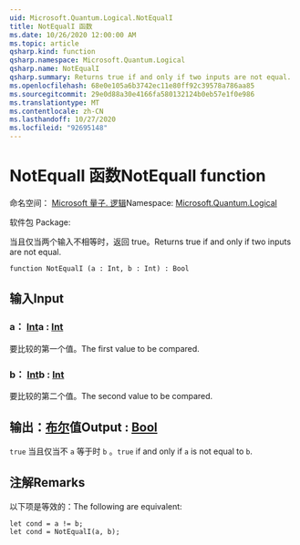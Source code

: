 ```yaml
---
uid: Microsoft.Quantum.Logical.NotEqualI
title: NotEqualI 函数
ms.date: 10/26/2020 12:00:00 AM
ms.topic: article
qsharp.kind: function
qsharp.namespace: Microsoft.Quantum.Logical
qsharp.name: NotEqualI
qsharp.summary: Returns true if and only if two inputs are not equal.
ms.openlocfilehash: 68e0e105a6b3742ec11e80ff92c39578a786aa85
ms.sourcegitcommit: 29e0d88a30e4166fa580132124b0eb57e1f0e986
ms.translationtype: MT
ms.contentlocale: zh-CN
ms.lasthandoff: 10/27/2020
ms.locfileid: "92695148"
---
```

# <a name="notequali-function"></a><span data-ttu-id="6beac-102">NotEqualI 函数</span><span class="sxs-lookup"><span data-stu-id="6beac-102">NotEqualI function</span></span>

<span data-ttu-id="6beac-103">命名空间： [Microsoft 量子. 逻辑](xref:Microsoft.Quantum.Logical)</span><span class="sxs-lookup"><span data-stu-id="6beac-103">Namespace: [Microsoft.Quantum.Logical](xref:Microsoft.Quantum.Logical)</span></span>

<span data-ttu-id="6beac-104">软件包 [](https://nuget.org/packages/)</span><span class="sxs-lookup"><span data-stu-id="6beac-104">Package: [](https://nuget.org/packages/)</span></span>


<span data-ttu-id="6beac-105">当且仅当两个输入不相等时，返回 true。</span><span class="sxs-lookup"><span data-stu-id="6beac-105">Returns true if and only if two inputs are not equal.</span></span>

```qsharp
function NotEqualI (a : Int, b : Int) : Bool
```


## <a name="input"></a><span data-ttu-id="6beac-106">输入</span><span class="sxs-lookup"><span data-stu-id="6beac-106">Input</span></span>

### <a name="a--int"></a><span data-ttu-id="6beac-107">a： [Int](xref:microsoft.quantum.lang-ref.int)</span><span class="sxs-lookup"><span data-stu-id="6beac-107">a : [Int](xref:microsoft.quantum.lang-ref.int)</span></span>

<span data-ttu-id="6beac-108">要比较的第一个值。</span><span class="sxs-lookup"><span data-stu-id="6beac-108">The first value to be compared.</span></span>


### <a name="b--int"></a><span data-ttu-id="6beac-109">b： [Int](xref:microsoft.quantum.lang-ref.int)</span><span class="sxs-lookup"><span data-stu-id="6beac-109">b : [Int](xref:microsoft.quantum.lang-ref.int)</span></span>

<span data-ttu-id="6beac-110">要比较的第二个值。</span><span class="sxs-lookup"><span data-stu-id="6beac-110">The second value to be compared.</span></span>



## <a name="output--bool"></a><span data-ttu-id="6beac-111">输出：[布尔](xref:microsoft.quantum.lang-ref.bool)值</span><span class="sxs-lookup"><span data-stu-id="6beac-111">Output : [Bool](xref:microsoft.quantum.lang-ref.bool)</span></span>

<span data-ttu-id="6beac-112">`true` 当且仅当不 `a` 等于时 `b` 。</span><span class="sxs-lookup"><span data-stu-id="6beac-112">`true` if and only if `a` is not equal to `b`.</span></span>

## <a name="remarks"></a><span data-ttu-id="6beac-113">注解</span><span class="sxs-lookup"><span data-stu-id="6beac-113">Remarks</span></span>

<span data-ttu-id="6beac-114">以下项是等效的：</span><span class="sxs-lookup"><span data-stu-id="6beac-114">The following are equivalent:</span></span>

```Q#
let cond = a != b;
let cond = NotEqualI(a, b);
```